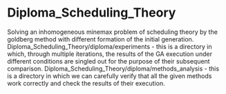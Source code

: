 # Diploma_Scheduling_Theory
Solving an inhomogeneous minemax problem of scheduling theory by the goldberg method with different formation of the initial generation.
Diploma_Scheduling_Theory/diploma/experiments - this is a directory in which, through multiple iterations, the results of the GA execution under different conditions are singled out for the purpose of their subsequent comparison.
Diploma_Scheduling_Theory/diploma/methods_analysis - this is a directory in which we can carefully verify that all the given methods work correctly and check the results of their execution.
